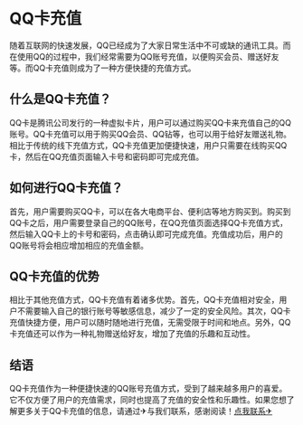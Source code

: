 # QQ卡充值

随着互联网的快速发展，QQ已经成为了大家日常生活中不可或缺的通讯工具。而在使用QQ的过程中，我们经常需要为QQ账号充值，以便购买会员、赠送好友等。而QQ卡充值则成为了一种方便快捷的充值方式。

## 什么是QQ卡充值？

QQ卡是腾讯公司发行的一种虚拟卡片，用户可以通过购买QQ卡来充值自己的QQ账号。QQ卡充值可以用于购买QQ会员、QQ钻等，也可以用于给好友赠送礼物。相比于传统的线下充值方式，QQ卡充值更加便捷快速，用户只需要在线购买QQ卡，然后在QQ充值页面输入卡号和密码即可完成充值。

## 如何进行QQ卡充值？

首先，用户需要购买QQ卡，可以在各大电商平台、便利店等地方购买到。购买到QQ卡之后，用户需要登录自己的QQ账号，在QQ充值页面选择QQ卡充值方式，然后输入QQ卡上的卡号和密码，点击确认即可完成充值。充值成功后，用户的QQ账号将会相应增加相应的充值金额。

## QQ卡充值的优势

相比于其他充值方式，QQ卡充值有着诸多优势。首先，QQ卡充值相对安全，用户不需要输入自己的银行账号等敏感信息，减少了一定的安全风险。其次，QQ卡充值快捷方便，用户可以随时随地进行充值，无需受限于时间和地点。另外，QQ卡充值还可以作为一种礼物赠送给好友，增加了充值的乐趣和互动性。

## 结语

QQ卡充值作为一种便捷快速的QQ账号充值方式，受到了越来越多用户的喜爱。它不仅方便了用户的充值需求，同时也提高了充值的安全性和乐趣性。如果您想了解更多关于QQ卡充值的信息，请通过✈与我们联系，感谢阅读！[点我联系✈](https://www.k02.cc)